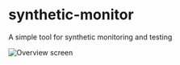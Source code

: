 # synthetic-monitor
A simple tool for synthetic monitoring and testing

![Overview screen](screenshot1)

